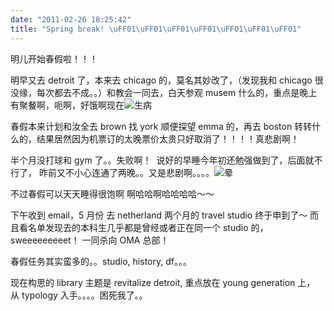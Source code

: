 ```yaml
---
date: "2011-02-26 18:25:42"
title: "Spring break! \uFF01\uFF01\uFF01\uFF01\uFF01\uFF01\uFF01"
---
```


明儿开始春假啦！！！

明早又去 detroit 了，本来去 chicago 的，莫名其妙改了，（发现我和 chicago 很没缘，每次都去不成。。）和教会一同去，白天参观 musem 什么的，重点是晚上有聚餐啊，呃啊，好饿啊现在![生病](http://s.xnimg.cn//imgpro/emotions/tie/14.gif)

春假本来计划和汝全去 brown 找 york 顺便探望 emma 的，再去 boston 转转什么的，结果居然因为机票订的太晚票价太贵只好取消了！！！！真悲剧啊！

半个月没打球和 gym 了。。失败啊！  说好的早睡今年初还勉强做到了，后面就不行了， 昨前又不小心连通了两晚。。又是悲剧啊。。。。![晕](http://s.xnimg.cn//imgpro/emotions/tie/21.gif)

不过春假可以天天睡得很饱啊 啊哈哈啊哈哈哈哈～～

下午收到 email，5 月份 去 netherland 两个月的 travel studio 终于申到了～ 而且看名单发现去的本科生几乎都是曾经或者正在同一个 studio 的，sweeeeeeeeet！ 一同杀向 OMA 总部！

春假任务其实蛮多的。。studio, history, df。。。

现在构思的 library 主题是 revitalize detroit, 重点放在 young generation 上， 从 typology 入手。。。。困死我了。。

<div></div>

